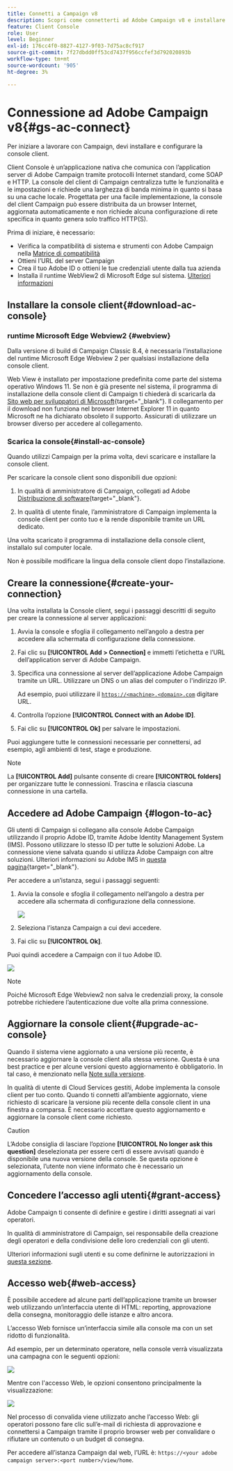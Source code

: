 ```yaml
---
title: Connetti a Campaign v8
description: Scopri come connetterti ad Adobe Campaign v8 e installare la console sul computer per un accesso più semplice.
feature: Client Console
role: User
level: Beginner
exl-id: 176cc4f0-8827-4127-9f03-7d75ac8cf917
source-git-commit: 7f27dbdd0ff53cd7437f956ccfef3d792020893b
workflow-type: tm+mt
source-wordcount: '905'
ht-degree: 3%

---
```


# Connessione ad Adobe Campaign v8{#gs-ac-connect}

Per iniziare a lavorare con Campaign, devi installare e configurare la console client.

Client Console è un’applicazione nativa che comunica con l’application server di Adobe Campaign tramite protocolli Internet standard, come SOAP e HTTP. La console del client di Campaign centralizza tutte le funzionalità e le impostazioni e richiede una larghezza di banda minima in quanto si basa su una cache locale. Progettata per una facile implementazione, la console del client Campaign può essere distribuita da un browser Internet, aggiornata automaticamente e non richiede alcuna configurazione di rete specifica in quanto genera solo traffico HTTP(S).

Prima di iniziare, è necessario:

* Verifica la compatibilità di sistema e strumenti con Adobe Campaign nella [Matrice di compatibilità](compatibility-matrix.md)
* Ottieni l’URL del server Campaign
* Crea il tuo Adobe ID o ottieni le tue credenziali utente dalla tua azienda
* Installa il runtime WebView2 di Microsoft Edge sul sistema. [Ulteriori informazioni](#webview)

## Installare la console client{#download-ac-console}

### runtime Microsoft Edge Webview2 {#webview}

Dalla versione di build di Campaign Classic 8.4, è necessaria l’installazione del runtime Microsoft Edge Webview 2 per qualsiasi installazione della console client.

Web View è installato per impostazione predefinita come parte del sistema operativo Windows 11. Se non è già presente nel sistema, il programma di installazione della console client di Campaign ti chiederà di scaricarla da [Sito web per sviluppatori di Microsoft](http://www.adobe.com/go/acc-ms-webview2-runtime-download_it){target="_blank"}. Il collegamento per il download non funziona nel browser Internet Explorer 11 in quanto Microsoft ne ha dichiarato obsoleto il supporto. Assicurati di utilizzare un browser diverso per accedere al collegamento.

### Scarica la console{#install-ac-console}

Quando utilizzi Campaign per la prima volta, devi scaricare e installare la console client.

Per scaricare la console client sono disponibili due opzioni:

1. In qualità di amministratore di Campaign, collegati ad Adobe [Distribuzione di software](https://experience.adobe.com/#/downloads/content/software-distribution/it/campaign.html){target="_blank"}.

1. In qualità di utente finale, l’amministratore di Campaign implementa la console client per conto tuo e la rende disponibile tramite un URL dedicato.

Una volta scaricato il programma di installazione della console client, installalo sul computer locale.

Non è possibile modificare la lingua della console client dopo l’installazione.

## Creare la connessione{#create-your-connection}

Una volta installata la Console client, segui i passaggi descritti di seguito per creare la connessione al server applicazioni:

1. Avvia la console e sfoglia il collegamento nell’angolo a destra per accedere alla schermata di configurazione della connessione.

1. Fai clic su **[!UICONTROL Add > Connection]** e immetti l’etichetta e l’URL dell’application server di Adobe Campaign.

1. Specifica una connessione al server dell’applicazione Adobe Campaign tramite un URL. Utilizzare un DNS o un alias del computer o l&#39;indirizzo IP.

   Ad esempio, puoi utilizzare il [`https://<machine>.<domain>.com`](https://myserver.adobe.com) digitare URL.

1. Controlla l’opzione **[!UICONTROL Connect with an Adobe ID]**.

1. Fai clic su **[!UICONTROL Ok]** per salvare le impostazioni.

Puoi aggiungere tutte le connessioni necessarie per connettersi, ad esempio, agli ambienti di test, stage e produzione.

>[!NOTE]
>
>La **[!UICONTROL Add]** pulsante consente di creare **[!UICONTROL folders]** per organizzare tutte le connessioni. Trascina e rilascia ciascuna connessione in una cartella.

## Accedere ad Adobe Campaign {#logon-to-ac}

Gli utenti di Campaign si collegano alla console Adobe Campaign utilizzando il proprio Adobe ID, tramite Adobe Identity Management System (IMS). Possono utilizzare lo stesso ID per tutte le soluzioni Adobe. La connessione viene salvata quando si utilizza Adobe Campaign con altre soluzioni. Ulteriori informazioni su Adobe IMS in [questa pagina](https://helpx.adobe.com/enterprise/using/identity.html){target="_blank"}.

Per accedere a un’istanza, segui i passaggi seguenti:

1. Avvia la console e sfoglia il collegamento nell’angolo a destra per accedere alla schermata di configurazione della connessione.

   ![](assets/connectToCampaign.png)

1. Seleziona l’istanza Campaign a cui devi accedere.

1. Fai clic su **[!UICONTROL Ok]**.

Puoi quindi accedere a Campaign con il tuo Adobe ID.

![](assets/adobeID.png)

>[!NOTE]
>
>Poiché Microsoft Edge Webview2 non salva le credenziali proxy, la console potrebbe richiedere l’autenticazione due volte alla prima connessione.

## Aggiornare la console client{#upgrade-ac-console}

Quando il sistema viene aggiornato a una versione più recente, è necessario aggiornare la console client alla stessa versione. Questa è una best practice e per alcune versioni questo aggiornamento è obbligatorio. In tal caso, è menzionato nella [Note sulla versione](release-notes.md).

In qualità di utente di Cloud Services gestiti, Adobe implementa la console client per tuo conto. Quando ti connetti all’ambiente aggiornato, viene richiesto di scaricare la versione più recente della console client in una finestra a comparsa. È necessario accettare questo aggiornamento e aggiornare la console client come richiesto.

>[!CAUTION]
>
>L’Adobe consiglia di lasciare l’opzione **[!UICONTROL No longer ask this question]** deselezionata per essere certi di essere avvisati quando è disponibile una nuova versione della console. Se questa opzione è selezionata, l’utente non viene informato che è necessario un aggiornamento della console.


## Concedere l’accesso agli utenti{#grant-access}

Adobe Campaign ti consente di definire e gestire i diritti assegnati ai vari operatori.

In qualità di amministratore di Campaign, sei responsabile della creazione degli operatori e della condivisione delle loro credenziali con gli utenti.

Ulteriori informazioni sugli utenti e su come definirne le autorizzazioni in [questa sezione](gs-permissions.md).


## Accesso web{#web-access}

È possibile accedere ad alcune parti dell’applicazione tramite un browser web utilizzando un’interfaccia utente di HTML: reporting, approvazione della consegna, monitoraggio delle istanze e altro ancora.

L’accesso Web fornisce un’interfaccia simile alla console ma con un set ridotto di funzionalità.

Ad esempio, per un determinato operatore, nella console verrà visualizzata una campagna con le seguenti opzioni:

![](assets/campaign-from-console.png)

Mentre con l&#39;accesso Web, le opzioni consentono principalmente la visualizzazione:

![](assets/campaign-from-web.png)

Nel processo di convalida viene utilizzato anche l’accesso Web: gli operatori possono fare clic sull’e-mail di richiesta di approvazione e connettersi a Campaign tramite il proprio browser web per convalidare o rifiutare un contenuto o un budget di consegna.

Per accedere all’istanza Campaign dal web, l’URL è:  `https://<your adobe campaign server>:<port number>/view/home`.
